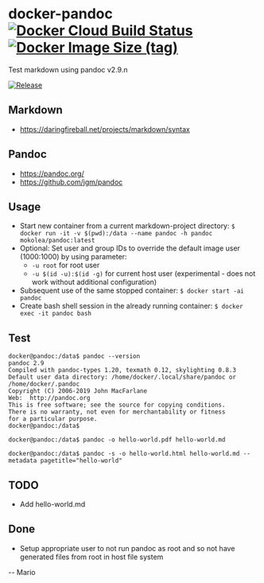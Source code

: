 # docker-pandoc [![Docker Cloud Build Status](https://img.shields.io/docker/cloud/build/mokolea/pandoc)](https://hub.docker.com/r/mokolea/pandoc) [![Docker Image Size (tag)](https://img.shields.io/docker/image-size/mokolea/pandoc/latest)](https://hub.docker.com/r/mokolea/pandoc)

Test markdown using pandoc v2.9.n

[![Release](https://img.shields.io/github/release/Mokolea/docker-pandoc.svg)](https://github.com/Mokolea/docker-pandoc/releases)

## Markdown
 - https://daringfireball.net/projects/markdown/syntax

## Pandoc
 - https://pandoc.org/
 - https://github.com/jgm/pandoc

## Usage
 - Start new container from a current markdown-project directory: `$ docker run -it -v $(pwd):/data --name pandoc -h pandoc mokolea/pandoc:latest`
 - Optional: Set user and group IDs to override the default image user (1000:1000) by using parameter:
    - `-u root` for root user
    - `-u $(id -u):$(id -g)` for current host user (experimental - does not work without additional configuration)
 - Subsequent use of the same stopped container: `$ docker start -ai pandoc`
 - Create bash shell session in the already running container: `$ docker exec -it pandoc bash`

## Test
```
docker@pandoc:/data$ pandoc --version
pandoc 2.9
Compiled with pandoc-types 1.20, texmath 0.12, skylighting 0.8.3
Default user data directory: /home/docker/.local/share/pandoc or /home/docker/.pandoc
Copyright (C) 2006-2019 John MacFarlane
Web:  http://pandoc.org
This is free software; see the source for copying conditions.
There is no warranty, not even for merchantability or fitness
for a particular purpose.
docker@pandoc:/data$ 

docker@pandoc:/data$ pandoc -o hello-world.pdf hello-world.md

docker@pandoc:/data$ pandoc -s -o hello-world.html hello-world.md --metadata pagetitle="hello-world"
```

## TODO
 - Add hello-world.md

## Done
 - Setup appropriate user to not run pandoc as root and so not have generated files from root in host file system

-- Mario
